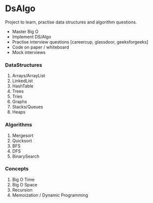 # DsAlgo
Project to learn, practise data structures and algorithm questions.

* Master Big O
* Implement DS/Algo
* Practise interview questions [careercup, glassdoor, geeksforgeeks]
* Code on paper / whiteboard
* Mock interviews

### DataStructures
1. Arrays/ArrayList
2. LinkedList
3. HashTable
4. Trees
5. Tries
6. Graphs
7. Stacks/Queues
8. Heaps

### Algorithms
1. Mergesort
2. Quicksort
3. BFS
4. DFS
5. BinarySearch

### Concepts
1. Big O Time
2. Big O Space
3. Recursion
4. Memoization / Dynamic Programming
